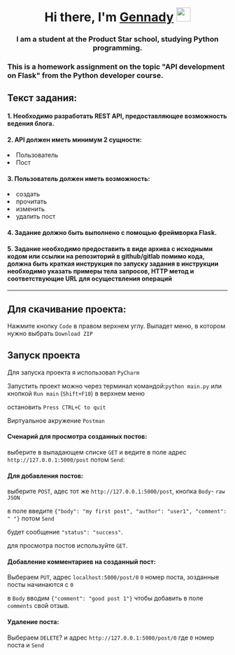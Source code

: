 <h1 align="center">Hi there, I'm <a href="">Gennady</a>
	<img src="https://github.com/blackcater/blackcater/raw/main/images/Hi.gif" height="32"/></h1>
<h3 align="center">I am a student at the Product Star school, studying Python programming.</h3>
<h3>This is a homework assignment on the topic "API development on Flask" from the Python developer course.</h3>

## Текст задания:
#### 1. Необходимо разработать REST API, предоставляющее возможность ведения блога.

#### 2. API должен иметь минимум 2 сущности:

<li>Пользователь</li>
<li>Пост</li>

#### 3. Пользователь должен иметь возможность:

<li>создать</li>
<li>прочитать</li>
<li>изменить</li>
<li>удалить пост</li>

#### 4. Задание должно быть выполнено с помощью фреймворка Flask.

#### 5. Задание необходимо предоставить в виде архива с исходными кодом или ссылки на репозиторий в github/gitlab помимо кода, должна быть краткая инструкция по запуску задания в инструкции необходимо указать примеры тела запросов, HTTP метод и соответствующие URL для осуществления операций
---
## Для скачивание проекта:
Нажмите кнопку `Code` в правом верхнем углу. Выпадет меню, в котором нужно выбрать `Download ZIP`
## Запуск проекта
Для запуска проекта я использовал `PyCharm`

Запустить проект можно через терминал командой:`python main.py` или кнопкой `Run main` (`Shift+F10`) в верхнем меню

остановить `Press CTRL+C to quit`

Виртуальное акружение `Postman`

#### Сченарий для просмотра созданных постов:
выберите в выпадающем списке `GET` и ведите в поле адрес `http://127.0.0.1:5000/post` потом `Send`:

#### Для добавления постов:
выберите `POST`, адес тот же `http://127.0.0.1:5000/post`, кнопка `Body`- `raw` `JSON`

в поле введите `{"body": "my first post", "author": "user1", "comment": " "}` потом `Send`

будет сообщение `"status": "success"`.

для просмотра постов используйте `GET`.

#### Добавление комментариев на созданный пост:
Выбераем `PUT`, адрес `localhost:5000/post/0` `0` номер поста, зозданные посты начинаются с `0`

в `Body` вводим `{"comment": "good post 1"}` чтобы добавить в поле `comments` свой отзыв.

#### Удаление поста:
Выбераем `DELETE`? и адрес `http://127.0.0.1:5000/post/0` где `0` номер поста и `Send`




